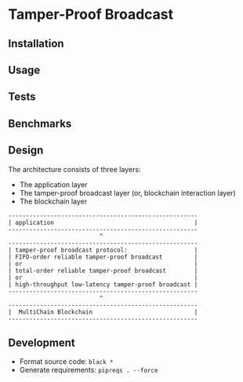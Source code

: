 # Tamper-Proof Broadcast

## Installation

## Usage

## Tests

## Benchmarks

## Design
The architecture consists of three layers:
- The application layer
- The tamper-proof broadcast layer (or, blockchain interaction layer)
- The blockchain layer

```
------------------------------------------------------
| application                                        |
------------------------------------------------------
                          ^
------------------------------------------------------
| tamper-proof broadcast protocol:                   |
| FIFO-order reliable tamper-proof broadcast         |
| or                                                 |
| total-order reliable tamper-proof broadcast        |
| or                                                 |
| high-throughput low-latency tamper-proof broadcast |
------------------------------------------------------
                          ^
------------------------------------------------------
|  MultiChain Blockchain                             |
------------------------------------------------------
```

## Development
- Format source code: `black *`
- Generate requirements: `pipreqs . --force`

